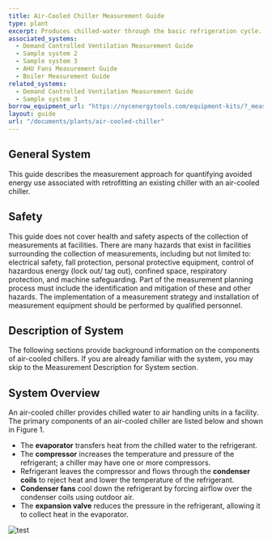 ```yaml
---
title: Air-Cooled Chiller Measurement Guide
type: plant
excerpt: Produces chilled-water through the basic refrigeration cycle.
associated_systems:
  - Demand Controlled Ventilation Measurement Guide
  - Sample system 2
  - Sample system 3
  - AHU Fans Measurement Guide
  - Boiler Measurement Guide
related_systems:
  - Demand Controlled Ventilation Measurement Guide
  - Sample system 3
borrow_equipment_url: "https://nycenergytools.com/equipment-kits/?_measurement_type=air-flow&_application=mv"
layout: guide
url: "/documents/plants/air-cooled-chiller"
---
```


## General System

This guide describes the measurement approach for quantifying avoided energy use 
associated with retrofitting an existing chiller with an air-cooled chiller.

## Safety

This guide does not cover health and safety aspects of the collection of measurements at facilities. 
There are many hazards that exist in facilities surrounding the collection of measurements, 
including but not limited to: electrical safety, fall protection, personal protective equipment, 
control of hazardous energy (lock out/ tag out), confined space, respiratory protection, and 
machine safeguarding. Part of the measurement planning process must include the identification and 
mitigation of these and other hazards. The implementation of a measurement strategy and installation of measurement equipment should be performed by qualified personnel.

## Description of System

The following sections provide background information on the components of air-cooled chillers. 
If you are already familiar with the system, you may skip to the Measurement Description for System section.

## System Overview

An air-cooled chiller provides chilled water to air handling units in a facility. The primary components of an air-cooled chiller are listed below and shown in Figure 1.

- The **evaporator** transfers heat from the chilled water to the refrigerant.
- The **compressor** increases the temperature and pressure of the refrigerant; a chiller may have one or more compressors.
- Refrigerant leaves the compressor and flows through the **condenser coils** to reject heat and lower the temperature of the refrigerant.
- **Condenser fans** cool down the refrigerant by forcing airflow over the condenser coils using outdoor air.
- The **expansion valve** reduces the pressure in the refrigerant, allowing it to collect heat in the evaporator.


![test](https://nycenergytools.com/wp-content/uploads/2021/06/air-cooled-chiller-components-1.png#center)